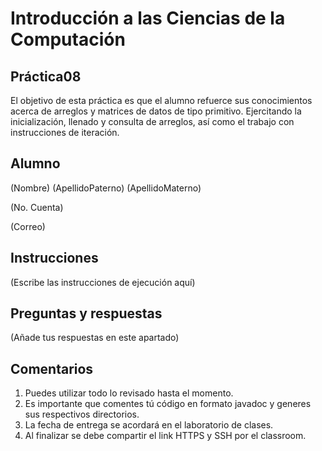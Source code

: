 # Introducción a las Ciencias de la Computación
## Práctica08
El objetivo de esta práctica es que el alumno refuerce sus conocimientos acerca de arreglos y matrices de datos de tipo primitivo. Ejercitando la inicialización, llenado y consulta de arreglos, así como el trabajo con instrucciones de iteración.
## Alumno
(Nombre) (ApellidoPaterno) (ApellidoMaterno)

(No. Cuenta)

(Correo)

## Instrucciones
(Escribe las instrucciones de ejecución aquí)

## Preguntas y respuestas
(Añade tus respuestas en este apartado)

## Comentarios
1. Puedes utilizar todo lo revisado hasta el momento.
2. Es importante que comentes tú código en formato javadoc y generes sus respectivos directorios.
3. La fecha de entrega se acordará en el laboratorio de clases.
4. Al finalizar se debe compartir el link HTTPS y SSH por el classroom.